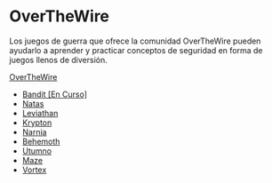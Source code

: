 # OverTheWire

Los juegos de guerra que ofrece la comunidad OverTheWire pueden ayudarlo a aprender y practicar conceptos de seguridad en forma de juegos llenos de diversión.



 <a href="https://overthewire.org/wargames/" target="_blank"> OverTheWire 

- Bandit [En Curso]
- Natas
- Leviathan
- Krypton
- Narnia
- Behemoth
- Utumno
- Maze
- Vortex

